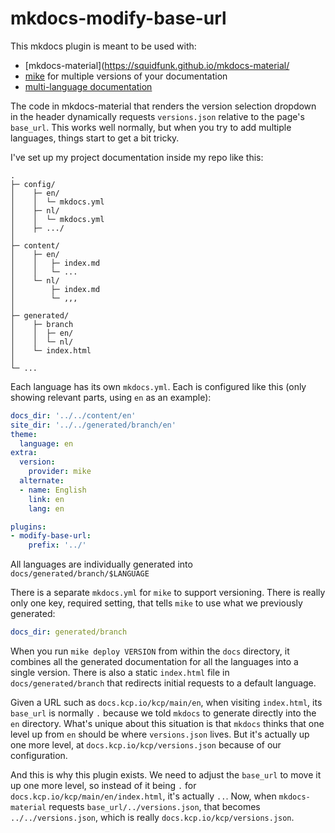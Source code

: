 # mkdocs-modify-base-url

This mkdocs plugin is meant to be used with:

- [mkdocs-material](https://squidfunk.github.io/mkdocs-material/
- [mike](https://github.com/jimporter/mike) for multiple versions of your documentation
- [multi-language documentation](https://github.com/squidfunk/mkdocs-material/discussions/2346)

The code in mkdocs-material that renders the version selection dropdown in the header dynamically requests
`versions.json` relative to the page's `base_url`. This works well normally, but when you try to add multiple
languages, things start to get a bit tricky.

I've set up my project documentation inside my repo like this:

```
.
├─ config/
│    ├─ en/
│    │  └─ mkdocs.yml
│    ├─ nl/
│    │  └─ mkdocs.yml
│    ├─ .../
│
├─ content/
│    ├─ en/
│    │   ├─ index.md 
│    │   └─ ...
│    └─ nl/
│        ├─ index.md 
│        └─ ,,,
│
├─ generated/
│    ├─ branch
│    │  ├─ en/
│    │  └─ nl/
│    └─ index.html
│
└─ ...
```

Each language has its own `mkdocs.yml`. Each is configured like this (only showing relevant parts, using `en` as 
  an example):

```yaml
docs_dir: '../../content/en'
site_dir: '../../generated/branch/en'
theme:
  language: en
extra:
  version:
    provider: mike
  alternate:
  - name: English
    link: en
    lang: en

plugins:
- modify-base-url:
    prefix: '../'
```

All languages are individually generated into `docs/generated/branch/$LANGUAGE`

There is a separate `mkdocs.yml` for `mike` to support versioning. There is really only one key, required setting, that
tells `mike` to use what we previously generated:

```yaml
docs_dir: generated/branch
```

When you run `mike deploy VERSION` from within the `docs` directory, it combines all the generated documentation for 
all the languages into a single version. There is also a static `index.html` file in `docs/generated/branch` that 
redirects initial requests to a default language.

Given a URL such as `docs.kcp.io/kcp/main/en`, when visiting `index.html`, its `base_url` is normally `.` because we 
told `mkdocs` to generate directly into the `en` directory. What's unique about this situation is that `mkdocs` 
thinks that one level up from `en` should be where `versions.json` lives. But it's actually up one more level, at
`docs.kcp.io/kcp/versions.json` because of our configuration.

And this is why this plugin exists. We need to adjust the `base_url` to move it up one more level, so instead of it 
being `.` for `docs.kcp.io/kcp/main/en/index.html`, it's actually `..`. Now, when `mkdocs-material` requests 
`base_url/../versions.json`, that becomes `../../versions.json`, which is really `docs.kcp.io/kcp/versions.json`.
